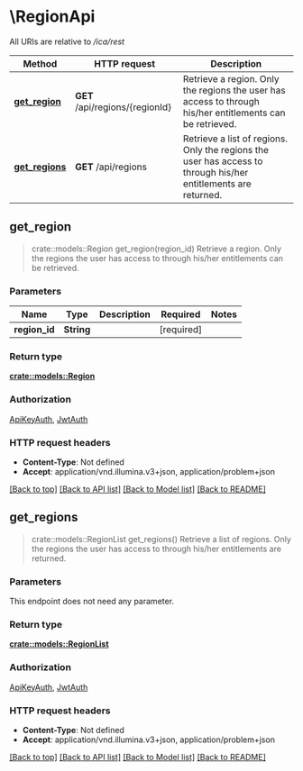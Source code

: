# \RegionApi

All URIs are relative to */ica/rest*

Method | HTTP request | Description
------------- | ------------- | -------------
[**get_region**](RegionApi.md#get_region) | **GET** /api/regions/{regionId} | Retrieve a region. Only the regions the user has access to through his/her entitlements can be retrieved.
[**get_regions**](RegionApi.md#get_regions) | **GET** /api/regions | Retrieve a list of regions. Only the regions the user has access to through his/her entitlements are returned.



## get_region

> crate::models::Region get_region(region_id)
Retrieve a region. Only the regions the user has access to through his/her entitlements can be retrieved.

### Parameters


Name | Type | Description  | Required | Notes
------------- | ------------- | ------------- | ------------- | -------------
**region_id** | **String** |  | [required] |

### Return type

[**crate::models::Region**](Region.md)

### Authorization

[ApiKeyAuth](../README.md#ApiKeyAuth), [JwtAuth](../README.md#JwtAuth)

### HTTP request headers

- **Content-Type**: Not defined
- **Accept**: application/vnd.illumina.v3+json, application/problem+json

[[Back to top]](#) [[Back to API list]](../README.md#documentation-for-api-endpoints) [[Back to Model list]](../README.md#documentation-for-models) [[Back to README]](../README.md)


## get_regions

> crate::models::RegionList get_regions()
Retrieve a list of regions. Only the regions the user has access to through his/her entitlements are returned.

### Parameters

This endpoint does not need any parameter.

### Return type

[**crate::models::RegionList**](RegionList.md)

### Authorization

[ApiKeyAuth](../README.md#ApiKeyAuth), [JwtAuth](../README.md#JwtAuth)

### HTTP request headers

- **Content-Type**: Not defined
- **Accept**: application/vnd.illumina.v3+json, application/problem+json

[[Back to top]](#) [[Back to API list]](../README.md#documentation-for-api-endpoints) [[Back to Model list]](../README.md#documentation-for-models) [[Back to README]](../README.md)

